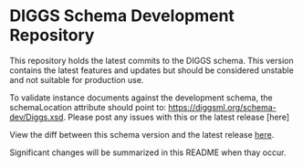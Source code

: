 # DIGGS Schema Development Repository

This repository holds the latest commits to the DIGGS schema. This version contains the latest features and updates but should be considered unstable and not suitable for production use.

To validate instance documents against the development schema, the schemaLocation attribute should point to: https://diggsml.org/schema-dev/Diggs.xsd. Please post any issues with this or the latest release [here]

View the diff between this schema version and the latest release [here](https://github.com/DIGGSml/schema-dev/compare/main...2.6).

Significant changes will be summarized in this README when thay occur.
